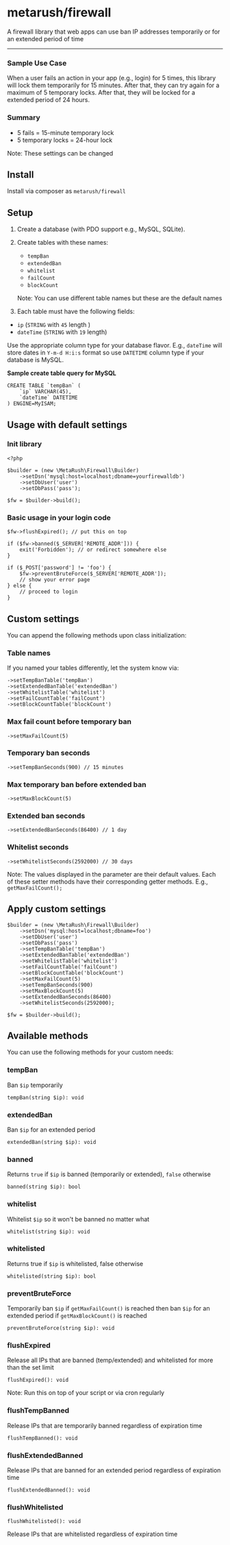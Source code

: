 # metarush/firewall

A firewall library that web apps can use ban IP addresses temporarily or for an
extended period of time

---

### Sample Use Case

When a user fails an action in your app (e.g., login) for 5 times, this library
will lock them temporarily for 15 minutes. After that, they can try again for
a maximum of 5 temporary locks. After that, they will be locked for a extended
period of 24 hours.

### Summary

 - 5 fails = 15-minute temporary lock
 - 5 temporary locks = 24-hour lock

Note: These settings can be changed

## Install

Install via composer as `metarush/firewall`

## Setup

1. Create a database (with PDO support e.g., MySQL, SQLite).

2. Create tables with these names:

    - `tempBan`
    - `extendedBan`
    - `whitelist`
    - `failCount`
    - `blockCount`

    Note: You can use different table names but these are the default names

3. Each table must have the following fields:

 - `ip` (`STRING` with `45` length )
 - `dateTime` (`STRING` with `19` length)

Use the appropriate column type for your database flavor. E.g., `dateTime`
will store dates in `Y-m-d H:i:s` format so use `DATETIME` column type if your
database is MySQL.

**Sample create table query for MySQL**

    CREATE TABLE `tempBan` (
        `ip` VARCHAR(45),
        `dateTime` DATETIME
    ) ENGINE=MyISAM;


## Usage with default settings

### Init library

    <?php

    $builder = (new \MetaRush\Firewall\Builder)
        ->setDsn('mysql:host=localhost;dbname=yourfirewalldb')
        ->setDbUser('user')
        ->setDbPass('pass');

    $fw = $builder->build();

### Basic usage in your login code

    $fw->flushExpired(); // put this on top

    if ($fw->banned($_SERVER['REMOTE_ADDR'])) {
        exit('Forbidden'); // or redirect somewhere else
    }

    if ($_POST['password'] != 'foo') {
        $fw->preventBruteForce($_SERVER['REMOTE_ADDR']);
        // show your error page
    } else {
        // proceed to login
    }

## Custom settings

You can append the following methods upon class initialization:

### Table names

If you named your tables differently, let the system know via:

    ->setTempBanTable('tempBan')
    ->setExtendedBanTable('extendedBan')
    ->setWhitelistTable('whitelist')
    ->setFailCountTable('failCount')
    ->setBlockCountTable('blockCount')

### Max fail count before temporary ban

    ->setMaxFailCount(5)

### Temporary ban seconds

    ->setTempBanSeconds(900) // 15 minutes

### Max temporary ban before extended ban

    ->setMaxBlockCount(5)

### Extended ban seconds

    ->setExtendedBanSeconds(86400) // 1 day

### Whitelist seconds

    ->setWhitelistSeconds(2592000) // 30 days

Note: The values displayed in the parameter are their default values. Each of these setter methods have their corresponding getter methods. E.g., `getMaxFailCount();`

## Apply custom settings

    $builder = (new \MetaRush\Firewall\Builder)
        ->setDsn('mysql:host=localhost;dbname=foo')
        ->setDbUser('user')
        ->setDbPass('pass')
        ->setTempBanTable('tempBan')
        ->setExtendedBanTable('extendedBan')
        ->setWhitelistTable('whitelist')
        ->setFailCountTable('failCount')
        ->setBlockCountTable('blockCount')
        ->setMaxFailCount(5)
        ->setTempBanSeconds(900)
        ->setMaxBlockCount(5)
        ->setExtendedBanSeconds(86400)
        ->setWhitelistSeconds(2592000);

    $fw = $builder->build();

## Available methods

You can use the following methods for your custom needs:

### tempBan

Ban `$ip` temporarily

`tempBan(string $ip): void`

### extendedBan

Ban `$ip` for an extended period

`extendedBan(string $ip): void`

### banned

Returns `true` if `$ip` is banned (temporarily or extended), `false` otherwise

`banned(string $ip): bool`

### whitelist

Whitelist `$ip` so it won't be banned no matter what

`whitelist(string $ip): void`

### whitelisted

Returns true if `$ip` is whitelisted, false otherwise

`whitelisted(string $ip): bool`

### preventBruteForce

Temporarily ban `$ip` if `getMaxFailCount()` is reached then ban `$ip` for an extended period if `getMaxBlockCount()` is reached

`preventBruteForce(string $ip): void`

### flushExpired

Release all IPs that are banned (temp/extended) and whitelisted for more than the set limit

`flushExpired(): void`

Note: Run this on top of your script or via cron regularly

### flushTempBanned

Release IPs that are temporarily banned regardless of expiration time

`flushTempBanned(): void`

### flushExtendedBanned

Release IPs that are banned for an extended period regardless of expiration time

`flushExtendedBanned(): void`

### flushWhitelisted

`flushWhitelisted(): void`

Release IPs that are whitelisted regardless of expiration time